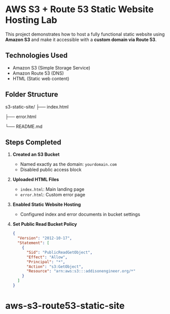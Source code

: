 # AWS S3 + Route 53 Static Website Hosting Lab

This project demonstrates how to host a fully functional static website using **Amazon S3** and make it accessible with a **custom domain via Route 53**.

##  Technologies Used
- Amazon S3 (Simple Storage Service)
- Amazon Route 53 (DNS)
- HTML (Static web content)

##  Folder Structure

s3-static-site/
├── index.html

├── error.html

└── README.md


## Steps Completed

1. **Created an S3 Bucket**
   - Named exactly as the domain: `yourdomain.com`
   - Disabled public access block

2. **Uploaded HTML Files**
   - `index.html`: Main landing page
   - `error.html`: Custom error page

3. **Enabled Static Website Hosting**
   - Configured index and error documents in bucket settings

4. **Set Public Read Bucket Policy**
   ```json
   {
     "Version": "2012-10-17",
     "Statement": [
       {
         "Sid": "PublicReadGetObject",
         "Effect": "Allow",
         "Principal": "*",
         "Action": "s3:GetObject",
         "Resource": "arn:aws:s3:::addisonengineer.org/*"
       }
     ]
   }
# aws-s3-route53-static-site
